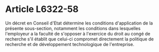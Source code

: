 # Article L6322-58

Un décret en Conseil d'Etat détermine les conditions d'application de la présente sous-section, notamment les conditions dans lesquelles l'employeur a la faculté de s'opposer à l'exercice du droit au congé de recherche s'il établit que celui-ci compromet directement la politique de recherche et de développement technologique de l'entreprise.